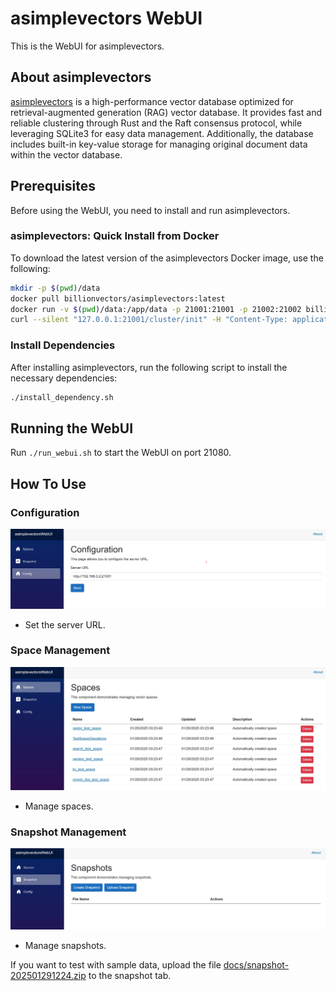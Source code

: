# asimplevectors WebUI

This is the WebUI for asimplevectors.

## About asimplevectors

[asimplevectors](https://docs.asimplevectors.com/) is a high-performance vector database optimized for retrieval-augmented generation (RAG) vector database. It provides fast and reliable clustering through Rust and the Raft consensus protocol, while leveraging SQLite3 for easy data management. Additionally, the database includes built-in key-value storage for managing original document data within the vector database.

## Prerequisites

Before using the WebUI, you need to install and run asimplevectors.

### asimplevectors: Quick Install from Docker

To download the latest version of the asimplevectors Docker image, use the following:

```bash
mkdir -p $(pwd)/data
docker pull billionvectors/asimplevectors:latest
docker run -v $(pwd)/data:/app/data -p 21001:21001 -p 21002:21002 billionvectors/asimplevectors:latest
curl --silent "127.0.0.1:21001/cluster/init" -H "Content-Type: application/json" -d '{}'
```

### Install Dependencies

After installing asimplevectors, run the following script to install the necessary dependencies:

```bash
./install_dependency.sh
```

## Running the WebUI

Run `./run_webui.sh` to start the WebUI on port 21080.

## How To Use

### Configuration

![Configuration](docs/config.jpg)
- Set the server URL.

### Space Management

![Space Management](docs/spaces.jpg)
- Manage spaces.

### Snapshot Management

![Snapshot Management](docs/snapshot.jpg)
- Manage snapshots.

If you want to test with sample data, upload the file [docs/snapshot-202501291224.zip](docs/snapshot-202501291224.zip) to the snapshot tab.

